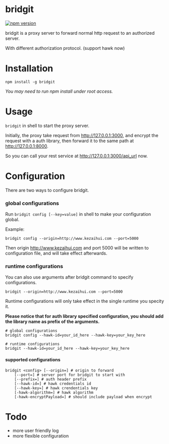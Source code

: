 # bridgit

[![npm version](https://badge.fury.io/js/bridgit.svg)](https://badge.fury.io/js/bridgit)

bridgit is a proxy server to forward normal http request to an authorized server.

With different authorization protocol. (support hawk now)

# Installation

```
npm install -g bridgit
```
*You may need to run npm install under root access.*

# Usage

`bridgit` in shell to start the proxy server.

Initially, the proxy take request from http://127.0.0.1:3000, and encrypt the request with a auth library, then forward it to the same path at http://127.0.0.1:8000.

So you can call your rest service at http://127.0.0.1:3000/api_url now.

# Configuration

There are two ways to configure bridgit.

### global configurations

Run `bridgit config [--key=value]` in shell to make your configuration global.

Example:
```shell
bridgit config --origin=http://www.kezaihui.com --port=5000
```
Then origin http://www.kezaihui.com and port 5000 will be written to configuration file, and will take effect afterwards.

### runtime configurations

You can also use arguments after bridgit command to specify configurations.

```shell
bridgit --origin=http://www.kezaihui.com --port=5000
```
Runtime configurations will only take effect in the single runtime you specity it.



**Please notice that for auth library specified configuration, you should add the library name as prefix of the arguments.**

```shell
# global configurations
bridgit config --hawk-id=your_id_here --hawk-key=your_key_here

# runtime configurations
bridgit --hawk-id=your_id_here --hawk-key=your_key_here
```

#### supported configurations

```shell
bridgit <config> [--origin=] # origin to forward
    [--port=] # server port for bridgit to start with
    [--prefix=] # auth header prefix
    [--hawk-id=] # hawk credentials id
    [--hawk-key=] # hawk crendentials key
    [-hawk-algorithm=] # hawk algorithm
    [-hawk-encryptPayload=] # should include payload when encrypt
```

# Todo

* more user friendly log
* more flexible configuration
